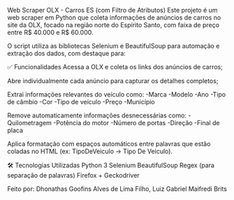 Web Scraper OLX - Carros ES (com Filtro de Atributos)
Este projeto é um web scraper em Python que coleta informações de anúncios de carros no site da OLX, focado na região norte do Espírito Santo, com faixa de preço entre R$ 40.000 e R$ 60.000.

O script utiliza as bibliotecas Selenium e BeautifulSoup para automação e extração dos dados, com destaque para:

✅ Funcionalidades
Acessa a OLX e coleta os links dos anúncios de carros;

Abre individualmente cada anúncio para capturar os detalhes completos;

Extrai informações relevantes do veículo como:
-Marca
-Modelo
-Ano
-Tipo de câmbio
-Cor
-Tipo de veículo
-Preço
-Município

Remove automaticamente informações desnecessárias como:
-Quilometragem
-Potência do motor
-Número de portas
-Direção
-Final de placa

Aplica formatação com espaços automáticos entre palavras que estão coladas no HTML (ex: TipoDeVeiculo → Tipo De Veiculo).

🛠️ Tecnologias Utilizadas
Python 3
Selenium
BeautifulSoup
Regex (para separação de palavras)
Firefox + Geckodriver

Feito por: Dhonathas Goofins Alves de Lima Filho, Luiz Gabriel Maifredi Brits
